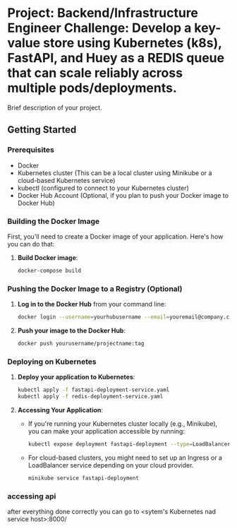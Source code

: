 # Project: Backend/Infrastructure Engineer Challenge: Develop a key-value store using Kubernetes (k8s), FastAPI, and Huey as a REDIS queue that can scale reliably across multiple pods/deployments. 

Brief description of your project.

## Getting Started

### Prerequisites

- Docker
- Kubernetes cluster (This can be a local cluster using Minikube or a cloud-based Kubernetes service)
- kubectl (configured to connect to your Kubernetes cluster)
- Docker Hub Account (Optional, if you plan to push your Docker image to Docker Hub)

### Building the Docker Image

First, you'll need to create a Docker image of your application. Here's how you can do that:

1. **Build Docker image**:

    ```sh
    docker-compose build
    ```

### Pushing the Docker Image to a Registry (Optional)

1. **Log in to the Docker Hub** from your command line:

    ```sh
    docker login --username=yourhubusername --email=youremail@company.com
    ```

2. **Push your image to the Docker Hub**:

    ```sh
    docker push yourusername/projectname:tag
    ```

### Deploying on Kubernetes

1. **Deploy your application to Kubernetes**:

    ```sh
    kubectl apply -f fastapi-deployment-service.yaml
    kubectl apply -f redis-deployment-service.yaml
    ```

2. **Accessing Your Application**:

    - If you're running your Kubernetes cluster locally (e.g., Minikube), you can make your application accessible by running:

        ```sh
        kubectl expose deployment fastapi-deployment --type=LoadBalancer --port=80
        ```

    - For cloud-based clusters, you might need to set up an Ingress or a LoadBalancer service depending on your cloud provider.

        ```sh
        minikube service fastapi-deployment
        ```
### accessing api
after everything done correctly you can go to <sytem's Kubernetes nad service host>:8000/<uri defined in main.py>

